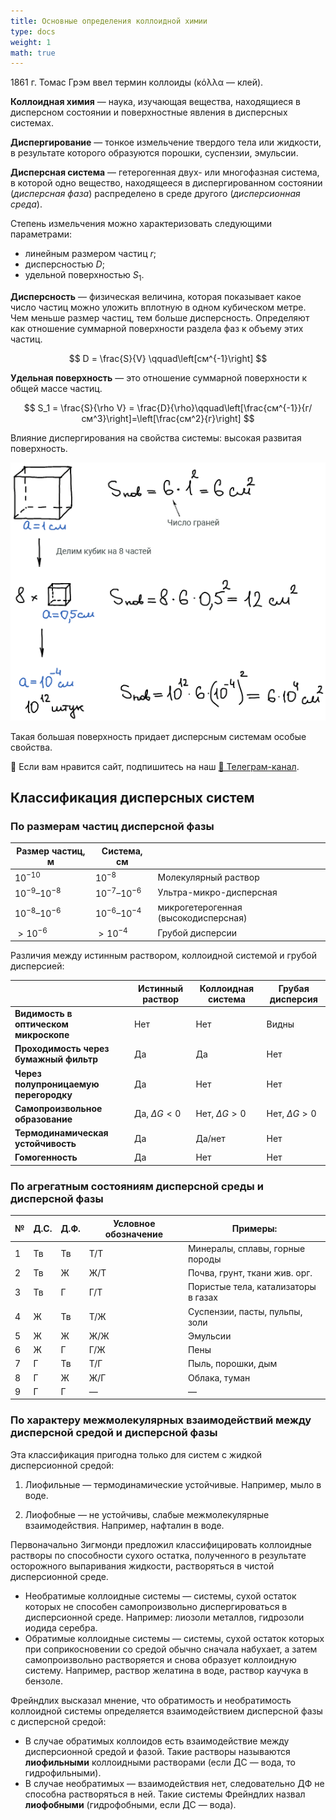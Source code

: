 ```yaml
---
title: Основные определения коллоидной химии
type: docs
weight: 1
math: true
---
```


1861 г. Томас Грэм ввел термин коллоиды (κόλλα — клей).

**Коллоидная химия** — наука, изучающая вещества, находящиеся в дисперсном состоянии и поверхностные явления в дисперсных системах.

**Диспергирование** — тонкое измельчение твердого тела или жидкости, в результате которого образуются порошки, суспензии, эмульсии.

**Дисперсная система** — гетерогенная двух- или многофазная система, в которой одно вещество, находящееся в диспергированном состоянии (*дисперсная фаза*) распределено в среде другого (*дисперсионная среда*).

Степень измельчения можно характеризовать следующими параметрами:

* линейным размером частиц $r$;
* дисперсностью $D$;
* удельной поверхностью $S_1$.

**Дисперсность** — физическая величина, которая показывает какое число частиц можно уложить вплотную в одном кубическом метре. Чем меньше размер частиц, тем больше дисперсность. Определяют как отношение суммарной поверхности раздела фаз к объему этих частиц.

$$
D = \frac{S}{V} \qquad\left[см^{-1}\right]
$$

**Удельная поверхность** — это отношение суммарной поверхности к общей массе частиц.

$$
S_1 = \frac{S}{\rho V} = \frac{D}{\rho}\qquad\left[\frac{см^{-1}}{г/см^3}\right]=\left[\frac{см^2}{г}\right]
$$

Влияние диспергирования на свойства системы: высокая развитая поверхность.

![](images/osnovnye-ponyatiya/1_clip_image001_0001.png)

Такая большая поверхность придает дисперсным системам особые свойства.


<div class="pagination-nav__link">🙏 Если вам нравится сайт, подпишитесь на наш <a href="https://t.me/+JfpTv9CJlwQ0MThi">🔗 Телеграм-канал</a>.</div>

## Классификация дисперсных систем

### По размерам частиц дисперсной фазы

| Размер частиц, м  | Система, см       |                                      |
| ----------------- | ----------------- | ------------------------------------ |
| $10^{-10}$        | $10^{-8}$         | Молекулярный раствор                 |
| $10^{-9}–10^{-8}$ | $10^{-7}–10^{-6}$ | Ультра-микро-дисперсная              |
| $10^{-8}–10^{-6}$ | $10^{-6}–10^{-4}$ | микрогетерогенная (высокодисперсная) |
| $>10^{-6}$        | $>10^{-4}$        | Грубой дисперсии                     |

Различия между истинным раствором, коллоидной системой и грубой дисперсией:

|                                        | Истинный раствор | Коллоидная система | Грубая дисперсия |
| -------------------------------------- | ---------------- | ------------------ | ---------------- |
| **Видимость в оптическом микроскопе**  | Нет              | Нет                | Видны            |
| **Проходимость через бумажный фильтр** | Да               | Да                 | Нет              |
| **Через полупроницаемую перегородку**  | Да               | Нет                | Нет              |
| **Самопроизвольное образование**       | Да, $ΔG<0$       | Нет, $ΔG>0$        | Нет, $ΔG>0$      |
| **Термодинамическая устойчивость**     | Да               | Да/нет             | Нет              |
| **Гомогенность**                       | Да               | Нет                | Нет              |

### По агрегатным состояниям дисперсной среды и дисперсной фазы

| **№** | **Д.С.** | **Д.Ф.** | **Условное обозначение** | **Примеры:**                        |
| ----- | -------- | -------- | ------------------------ | ----------------------------------- |
| 1     | Тв       | Тв       | Т/Т                      | Минералы, сплавы, горные породы     |
| 2     | Тв       | Ж        | Ж/Т                      | Почва, грунт, ткани жив. орг.       |
| 3     | Тв       | Г        | Г/Т                      | Пористые тела, катализаторы в газах |
| 4     | Ж        | Тв       | Т/Ж                      | Суспензии, пасты, пульпы, золи      |
| 5     | Ж        | Ж        | Ж/Ж                      | Эмульсии                            |
| 6     | Ж        | Г        | Г/Ж                      | Пены                                |
| 7     | Г        | Тв       | Т/Г                      | Пыль, порошки, дым                  |
| 8     | Г        | Ж        | Ж/Г                      | Облака, туман                       |
| 9     | Г        | Г        | —                        | —                                   |

### По характеру межмолекулярных взаимодействий между дисперсной средой и дисперсной фазы

Эта классификация пригодна только для систем с жидкой дисперсионной средой:

1. Лиофильные — термодинамические устойчивые. Например, мыло в воде.

2. Лиофобные — не устойчивы, слабые межмолекулярные взаимодействия. Например, нафталин в воде.

Первоначально Зигмонди предложил классифицировать коллоидные растворы по способности сухого остатка, полученного в результате осторожного выпаривания жидкости, растворяться в чистой дисперсионной среде.

* Необратимые коллоидные системы — системы, сухой остаток которых не способен самопроизвольно диспергироваться в дисперсионной среде. Например: лиозоли металлов, гидрозоли иодида серебра.
* Обратимые коллоидные системы — системы, сухой остаток которых при соприкосновении со средой обычно сначала набухает, а затем самопроизвольно растворяется и снова образует коллоидную систему. Например, раствор желатина в воде, раствор каучука в бензоле.

Фрейндлих высказал мнение, что обратимость и необратимость коллоидной системы определяется взаимодействием дисперсной фазы с дисперсной средой:

* В случае обратимых коллоидов есть взаимодействие между дисперсионной средой и фазой. Такие растворы называются **лиофильными** коллоидными растворами (если ДС — вода, то гидрофильными).
* В случае необратимых — взаимодействия нет, следовательно ДФ не способна растворяться в ней. Такие системы Фрейндлих назвал **лиофобными** (гидрофобными, если ДС — вода).

